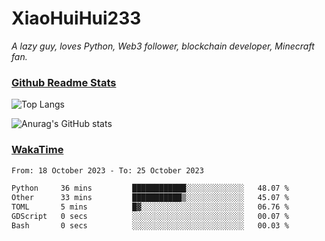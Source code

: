 # XiaoHuiHui233

*A lazy guy, loves Python, Web3 follower, blockchain developer, Minecraft fan.*

### [Github Readme Stats](https://github.com/anuraghazra/github-readme-stats)

![Top Langs](https://github-readme-stats.vercel.app/api/top-langs/?username=XiaoHuiHui233&layout=compact&theme=github_dark)

![Anurag's GitHub stats](https://github-readme-stats.vercel.app/api?username=XiaoHuiHui233&show_icons=true&theme=github_dark)

### [WakaTime](https://wakatime.com)

<!--START_SECTION:waka-->

```txt
From: 18 October 2023 - To: 25 October 2023

Python     36 mins         ████████████░░░░░░░░░░░░░   48.07 %
Other      33 mins         ███████████▒░░░░░░░░░░░░░   45.07 %
TOML       5 mins          █▓░░░░░░░░░░░░░░░░░░░░░░░   06.76 %
GDScript   0 secs          ░░░░░░░░░░░░░░░░░░░░░░░░░   00.07 %
Bash       0 secs          ░░░░░░░░░░░░░░░░░░░░░░░░░   00.03 %
```

<!--END_SECTION:waka-->
